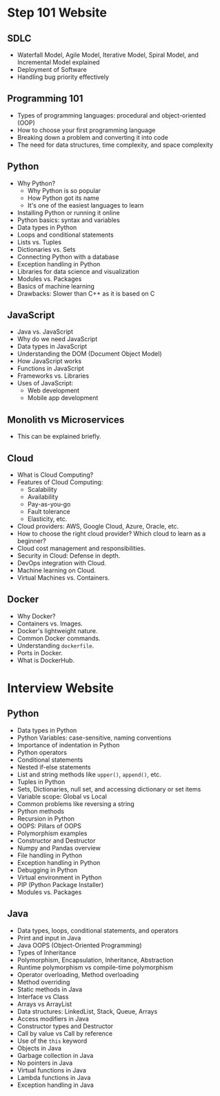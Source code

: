 # Step 101 Website

## SDLC 
- Waterfall Model, Agile Model, Iterative Model, Spiral Model, and Incremental Model explained
- Deployment of Software
- Handling bug priority effectively

## Programming 101
- Types of programming languages: procedural and object-oriented (OOP)
- How to choose your first programming language
- Breaking down a problem and converting it into code
- The need for data structures, time complexity, and space complexity

## Python
- Why Python?
  - Why Python is so popular
  - How Python got its name
  - It's one of the easiest languages to learn
- Installing Python or running it online
- Python basics: syntax and variables
- Data types in Python
- Loops and conditional statements
- Lists vs. Tuples
- Dictionaries vs. Sets
- Connecting Python with a database
- Exception handling in Python
- Libraries for data science and visualization
- Modules vs. Packages
- Basics of machine learning
- Drawbacks: Slower than C++ as it is based on C

## JavaScript
- Java vs. JavaScript
- Why do we need JavaScript
- Data types in JavaScript
- Understanding the DOM (Document Object Model)
- How JavaScript works
- Functions in JavaScript
- Frameworks vs. Libraries
- Uses of JavaScript:  
  - Web development  
  - Mobile app development

## Monolith vs Microservices
- This can be explained briefly.

## Cloud
- What is Cloud Computing?
- Features of Cloud Computing:  
  - Scalability  
  - Availability  
  - Pay-as-you-go  
  - Fault tolerance  
  - Elasticity, etc.
- Cloud providers: AWS, Google Cloud, Azure, Oracle, etc.
- How to choose the right cloud provider? Which cloud to learn as a beginner?
- Cloud cost management and responsibilities.
- Security in Cloud: Defense in depth.
- DevOps integration with Cloud.
- Machine learning on Cloud.
- Virtual Machines vs. Containers.

## Docker
- Why Docker?
- Containers vs. Images.
- Docker's lightweight nature.
- Common Docker commands.
- Understanding `dockerfile`.
- Ports in Docker.
- What is DockerHub.


# Interview Website

## Python
- Data types in Python
- Python Variables: case-sensitive, naming conventions
- Importance of indentation in Python
- Python operators
- Conditional statements
- Nested if-else statements
- List and string methods like `upper()`, `append()`, etc.
- Tuples in Python
- Sets, Dictionaries, null set, and accessing dictionary or set items
- Variable scope: Global vs Local
- Common problems like reversing a string
- Python methods
- Recursion in Python
- OOPS: Pillars of OOPS
- Polymorphism examples
- Constructor and Destructor
- Numpy and Pandas overview
- File handling in Python
- Exception handling in Python
- Debugging in Python
- Virtual environment in Python
- PIP (Python Package Installer)
- Modules vs. Packages

## Java
- Data types, loops, conditional statements, and operators
- Print and input in Java
- Java OOPS (Object-Oriented Programming)
- Types of Inheritance
- Polymorphism, Encapsulation, Inheritance, Abstraction
- Runtime polymorphism vs compile-time polymorphism
- Operator overloading, Method overloading
- Method overriding
- Static methods in Java
- Interface vs Class
- Arrays vs ArrayList
- Data structures: LinkedList, Stack, Queue, Arrays
- Access modifiers in Java
- Constructor types and Destructor
- Call by value vs Call by reference
- Use of the `this` keyword
- Objects in Java
- Garbage collection in Java
- No pointers in Java
- Virtual functions in Java
- Lambda functions in Java
- Exception handling in Java
